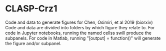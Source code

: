 # CLASP-Crz1
Code and data to generate figures for Chen, Osimiri, et al 2019 (biorxiv)
Code and data are divided into folders by which figure they relate to. For code in Jupyter notebooks, running the named cellss swill produce the subpanels. For code in Matlab, running "[output] = function()" will generate the figure and/or subpanel.
